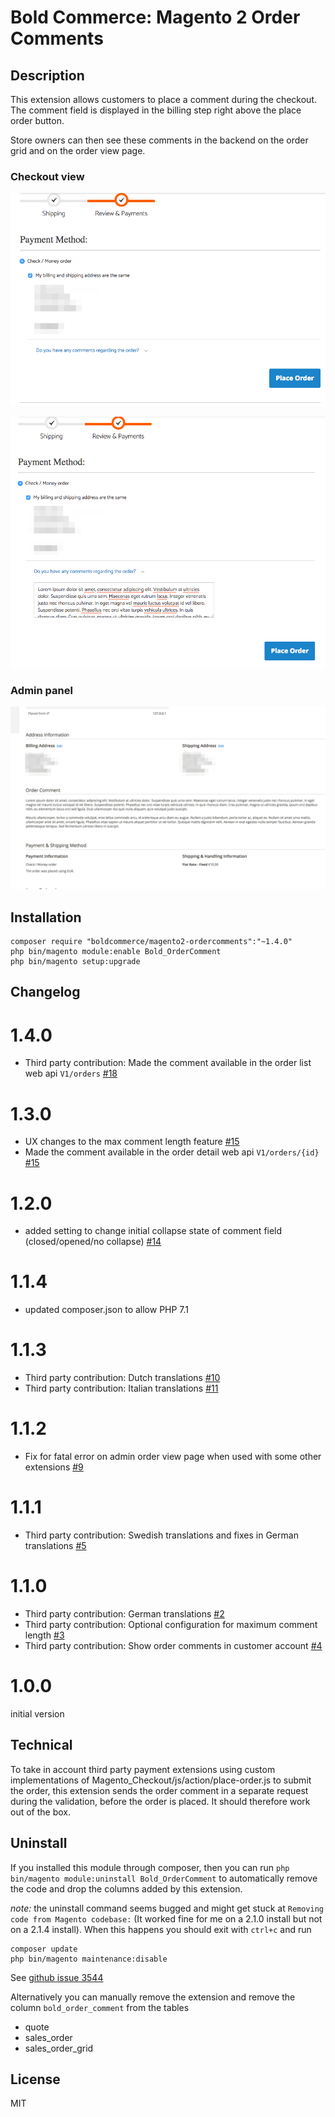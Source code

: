 # Bold Commerce: Magento 2 Order Comments

## Description
This extension allows customers to place a comment during the checkout.
The comment field is displayed in the billing step right above the place order button.

Store owners can then see these comments in the backend on the order grid and on the order view page.

### Checkout view
![comment box closed](docs/checkout_comment_closed.png)


![comment box opened](docs/checkout_comment_opened.png)

### Admin panel
![admin panel](docs/admin_panel.png)

## Installation
```
composer require "boldcommerce/magento2-ordercomments":"~1.4.0"
php bin/magento module:enable Bold_OrderComment
php bin/magento setup:upgrade
```

## Changelog
1.4.0
=============
* Third party contribution: Made the comment available in the order list web api `V1/orders` [#18](https://github.com/boldcommerce/magento2-ordercomments/pull/18)

1.3.0
=============
* UX changes to the max comment length feature [#15](https://github.com/boldcommerce/magento2-ordercomments/issue/15)
* Made the comment available in the order detail web api `V1/orders/{id}` [#15](https://github.com/boldcommerce/magento2-ordercomments/issue/15)

1.2.0
=============
* added setting to change initial collapse state of comment field (closed/opened/no collapse) [#14](https://github.com/boldcommerce/magento2-ordercomments/issue/14)

1.1.4
=============
* updated composer.json to allow PHP 7.1

1.1.3
=============
* Third party contribution: Dutch translations [#10](https://github.com/boldcommerce/magento2-ordercomments/pull/10)
* Third party contribution: Italian translations [#11](https://github.com/boldcommerce/magento2-ordercomments/pull/11)

1.1.2
=============
* Fix for fatal error on admin order view page when used with some other extensions [#9](https://github.com/boldcommerce/magento2-ordercomments/issues/9)

1.1.1
=============
* Third party contribution: Swedish translations and fixes in German translations [#5](https://github.com/boldcommerce/magento2-ordercomments/pull/5)

1.1.0
=============
* Third party contribution: German translations [#2](https://github.com/boldcommerce/magento2-ordercomments/pull/2)
* Third party contribution: Optional configuration for maximum comment length [#3](https://github.com/boldcommerce/magento2-ordercomments/pull/3)
* Third party contribution: Show order comments in customer account [#4](https://github.com/boldcommerce/magento2-ordercomments/pull/4)

1.0.0
=============
initial version

## Technical
To take in account third party payment extensions using custom implementations of Magento_Checkout/js/action/place-order.js to submit the order, this extension sends
the order comment in a separate request during the validation, before the order is placed. It should therefore work out of
the box.




## Uninstall
If you installed this module through composer, then you can run `php bin/magento module:uninstall Bold_OrderComment` to automatically
remove the code and drop the columns added by this extension.

*note:* the uninstall command seems bugged and might get stuck at `Removing code from Magento codebase:` (It worked fine for me on a 2.1.0 install but not on a 2.1.4 install). When this happens you should
exit with `ctrl+c` and run 
```
composer update
php bin/magento maintenance:disable
```
See [github issue 3544](https://github.com/magento/magento2/issues/3544)

Alternatively you can manually remove the extension and remove the column `bold_order_comment` from the tables
* quote
* sales_order
* sales_order_grid

## License
MIT
